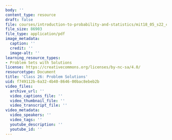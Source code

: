 ```yaml
---
body: ''
content_type: resource
draft: false
file: courses/introduction-to-probability-and-statistics/mit18_05_s22_class26_pset_sol.pdf
file_size: 86903
file_type: application/pdf
image_metadata:
  caption: ''
  credit: ''
  image-alt: ''
learning_resource_types:
- Problem Sets with Solutions
license: https://creativecommons.org/licenses/by-nc-sa/4.0/
resourcetype: Document
title: 'Class 26: Problem Solutions'
uid: f749112b-6a32-4b40-8646-00bac8ebeb2b
video_files:
  archive_url: ''
  video_captions_file: ''
  video_thumbnail_file: ''
  video_transcript_file: ''
video_metadata:
  video_speakers: ''
  video_tags: ''
  youtube_description: ''
  youtube_id: ''
---
```

